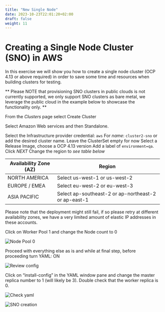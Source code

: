 ```yaml
---
title: "New Single Node"
date: 2023-10-23T22:01:20+02:00
draft: false
weight: 11
---
```

# Creating a Single Node Cluster (SNO) in AWS 

In this exercise we will show you how to create a single node cluster (OCP 4.13 or above required) in order to save some time and resources when building clusters for testing.

** Please NOTE that provisioning SNO clusters in public clouds is not currently supported, we only support SNO clusters as bare metal, we leverage the public cloud in the example below to showcase the functionality only. **

From the *Clusters* page select Create Cluster

Select Amazon Web services and then Standalone.

Select the Infrastructure provider credential: `aws`
For *name*: `cluster2-sno` or add the desired cluster name. Leave the ClusterSet empty for now 
Select a Release Image, choose a OCP 4.13 version
Add a label of `environment=qa`. Click *NEXT*
Change the region to *see table below* 


|Availability Zone (AZ) | Region |
|-------------|--------|
|NORTH AMERICA|Select us-west-1 or us-west-2|
|EUROPE / EMEA|Select eu-west-2 or eu-west-3|
|ASIA PACIFIC| Select ap-southeast-2 or ap-northeast-2 or ap-east-1|


Please note that the deployment might still fail, if so please retry at different availability zones, we have a very limited amount of elastic IP addresses in these accounts.

Click on Worker Pool 1 and change the Node count to 0

![Node Pool 0](/images/101_6.png)


Proceed with everything else as is and while at final step, before proceeding turn YAML: ON

![Review config](/images/101_7.png)

Click on “install-config” in the YAML window pane and change the master replica number to 1 (will likely be 3).  Double check that the worker replica is 0.

![Check yaml](/images/101_8.png)

![SNO creation](/images/101_9.png)




